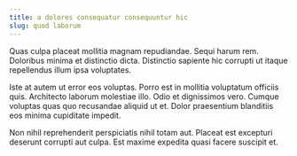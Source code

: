 ```yaml
---
title: a dolores consequatur consequuntur hic
slug: quod laborum
---
```


Quas culpa placeat mollitia magnam repudiandae. Sequi harum rem. Doloribus minima et distinctio dicta. Distinctio sapiente hic corrupti ut itaque repellendus illum ipsa voluptates.

Iste at autem ut error eos voluptas. Porro est in mollitia voluptatum officiis quis. Architecto laborum molestiae illo. Odio et dignissimos vero. Cumque voluptas quas quo recusandae aliquid ut et. Dolor praesentium blanditiis eos minima cupiditate impedit.

Non nihil reprehenderit perspiciatis nihil totam aut. Placeat est excepturi deserunt corrupti aut culpa. Est maxime expedita quasi facere suscipit et.
